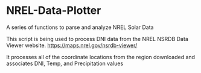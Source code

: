 # NREL-Data-Plotter
A series of functions to parse and analyze NREL Solar Data

This script is being used to process DNI data from the NREL NSRDB Data Viewer website.
https://maps.nrel.gov/nsrdb-viewer/

It processes all of the coordinate locations from the region downloaded and associates DNI, Temp, and Precipitation values

